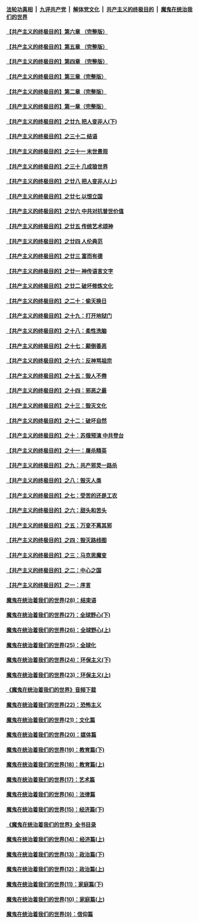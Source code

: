 ####  [法轮功真相](../../../../basic/blob/master/README.md?t=03311601) &nbsp;|&nbsp; [九评共产党](../../../../9ping.md/blob/master/README.md?t=03311601) &nbsp;|&nbsp; [解体党文化](../../../../jtdwh.md/blob/master/README.md?t=03311601)  &nbsp;|&nbsp; [共产主义的终极目的](../../../../gczydzjmd.md/blob/master/README.md?t=03311601) &nbsp;|&nbsp; [魔鬼在统治我们的世界](../../../../mgztzwmdsj.md/blob/master/README.md?t=03311601) 

#### [【共产主义的终极目的】第六章 （完整版）](../pages/nsc422/n11428913.md?t=03311601) 

#### [【共产主义的终极目的】第五章 （完整版）](../pages/nsc422/n11428912.md?t=03311601) 

#### [【共产主义的终极目的】第四章 （完整版）](../pages/nsc422/n11428907.md?t=03311601) 

#### [【共产主义的终极目的】第三章（完整版）](../pages/nsc422/n11428848.md?t=03311601) 

#### [【共产主义的终极目的】第二章（完整版）](../pages/nsc422/n11428831.md?t=03311601) 

#### [【共产主义的终极目的】第一章（完整版）](../pages/nsc422/n11417651.md?t=03311601) 

#### [【共产主义的终极目的】之廿九 把人变非人(下)](../pages/nsc422/n11344140.md?t=03311601) 

#### [【共产主义的终极目的】之三十二 结语](../pages/nsc422/n11360535.md?t=03311601) 

#### [【共产主义的终极目的】之三十一 末世景观](../pages/nsc422/n11351129.md?t=03311601) 

#### [【共产主义的终极目的】之三十 几成狼世界](../pages/nsc422/n11348280.md?t=03311601) 

#### [【共产主义的终极目的】之廿八 把人变非人(上)](../pages/nsc422/n11340492.md?t=03311601) 

#### [【共产主义的终极目的】之廿七 以恨立国](../pages/nsc422/n11336944.md?t=03311601) 

#### [【共产主义的终极目的】之廿六 中共对抗普世价值](../pages/nsc422/n11324785.md?t=03311601) 

#### [【共产主义的终极目的】之廿五 传统艺术颂神](../pages/nsc422/n11296396.md?t=03311601) 

#### [【共产主义的终极目的】之廿四 人伦典范](../pages/nsc422/n11296397.md?t=03311601) 

#### [【共产主义的终极目的】之廿三 富而有德](../pages/nsc422/n11283598.md?t=03311601) 

#### [【共产主义的终极目的】之廿一 神传语言文字](../pages/nsc422/n11263265.md?t=03311601) 

#### [【共产主义的终极目的】之廿二 破坏修炼文化](../pages/nsc422/n11245728.md?t=03311601) 

#### [【共产主义的终极目的】之二十：偷天换日](../pages/nsc422/n11238846.md?t=03311601) 

#### [【共产主义的终极目的】之十九：打开地狱门](../pages/nsc422/n11206376.md?t=03311601) 

#### [【共产主义的终极目的】之十八：柔性洗脑](../pages/nsc422/n11199994.md?t=03311601) 

#### [【共产主义的终极目的】之十七：颠倒善恶](../pages/nsc422/n11179782.md?t=03311601) 

#### [【共产主义的终极目的】之十六：反神骂祖宗](../pages/nsc422/n11166798.md?t=03311601) 

#### [【共产主义的终极目的】之十五：毁人不倦](../pages/nsc422/n11166792.md?t=03311601) 

#### [【共产主义的终极目的】之十四：邪恶之最](../pages/nsc422/n11150249.md?t=03311601) 

#### [【共产主义的终极目的】之十三：毁灭文化](../pages/nsc422/n11135227.md?t=03311601) 

#### [【共产主义的终极目的】之十二：破坏自然](../pages/nsc422/n11135214.md?t=03311601) 

#### [【共产主义的终极目的】之十：苏俄预演 中共登台](../pages/nsc422/n11118424.md?t=03311601) 

#### [【共产主义的终极目的】之十一：屠杀精英](../pages/nsc422/n11118442.md?t=03311601) 

#### [【共产主义的终极目的】之九：共产邪灵一路杀](../pages/nsc422/n11114139.md?t=03311601) 

#### [【共产主义的终极目的】之八：毁灭人类](../pages/nsc422/n11108503.md?t=03311601) 

#### [【共产主义的终极目的】之七：受苦的还是工农](../pages/nsc422/n11101809.md?t=03311601) 

#### [【共产主义的终极目的】之六：甜头和苦头](../pages/nsc422/n11096971.md?t=03311601) 

#### [【共产主义的终极目的】之五：万变不离其邪](../pages/nsc422/n11091285.md?t=03311601) 

#### [【共产主义的终极目的】之四：毁灭路线图](../pages/nsc422/n11086284.md?t=03311601) 

#### [【共产主义的终极目的】之三：马克思魔变](../pages/nsc422/n11061941.md?t=03311601) 

#### [【共产主义的终极目的】之二：中心之国](../pages/nsc422/n11047728.md?t=03311601) 

#### [【共产主义的终极目的】之一：序言](../pages/nsc422/n11086077.md?t=03311601) 

#### [魔鬼在统治着我们的世界(28)：结束语](../pages/nsc422/n10936246.md?t=03311601) 

#### [魔鬼在统治着我们的世界(27)：全球野心(下)](../pages/nsc422/n10928319.md?t=03311601) 

#### [魔鬼在统治着我们的世界(26)：全球野心(上)](../pages/nsc422/n10900318.md?t=03311601) 

#### [魔鬼在统治着我们的世界(25)：全球化](../pages/nsc422/n10788205.md?t=03311601) 

#### [魔鬼在统治着我们的世界(24)：环保主义(下)](../pages/nsc422/n10695307.md?t=03311601) 

#### [魔鬼在统治着我们的世界(23)：环保主义(上)](../pages/nsc422/n10688613.md?t=03311601) 

#### [《魔鬼在统治着我们的世界》音频下载](../pages/nsc422/n10635553.md?t=03311601) 

#### [魔鬼在统治着我们的世界(22)：恐怖主义](../pages/nsc422/n10614727.md?t=03311601) 

#### [魔鬼在统治着我们的世界(21)：文化篇](../pages/nsc422/n10597706.md?t=03311601) 

#### [魔鬼在统治着我们的世界(20)：媒体篇](../pages/nsc422/n10586579.md?t=03311601) 

#### [魔鬼在统治着我们的世界(19)：教育篇(下)](../pages/nsc422/n10564808.md?t=03311601) 

#### [魔鬼在统治着我们的世界(18)：教育篇(上)](../pages/nsc422/n10526970.md?t=03311601) 

#### [魔鬼在统治着我们的世界(17)：艺术篇](../pages/nsc422/n10499093.md?t=03311601) 

#### [魔鬼在统治着我们的世界(16)：法律篇](../pages/nsc422/n10485969.md?t=03311601) 

#### [魔鬼在统治着我们的世界(15)：经济篇(下)](../pages/nsc422/n10469975.md?t=03311601) 

#### [《魔鬼在统治着我们的世界》全书目录](../pages/nsc422/n10464261.md?t=03311601) 

#### [魔鬼在统治着我们的世界(14)：经济篇(上)](../pages/nsc422/n10457370.md?t=03311601) 

#### [魔鬼在统治着我们的世界(13)：政治篇(下)](../pages/nsc422/n10448270.md?t=03311601) 

#### [魔鬼在统治着我们的世界(12)：政治篇(上)](../pages/nsc422/n10444576.md?t=03311601) 

#### [魔鬼在统治着我们的世界(11)：家庭篇(下)](../pages/nsc422/n10440961.md?t=03311601) 

#### [魔鬼在统治着我们的世界(10)：家庭篇(上)](../pages/nsc422/n10435448.md?t=03311601) 

#### [魔鬼在统治着我们的世界(9)：信仰篇](../pages/nsc422/n10432159.md?t=03311601) 

